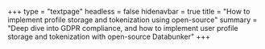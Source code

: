 +++
type = "textpage"
headless = false
hidenavbar = true
title = "How to implement profile storage and tokenization using open-source"
summary = "Deep dive into GDPR compliance, and how to implement user profile storage and tokenization with open-source Databunker"
+++
